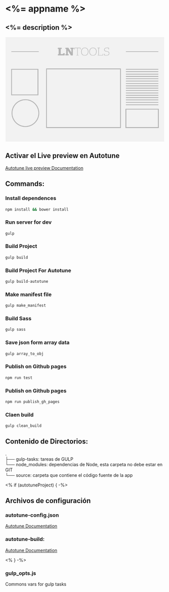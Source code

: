 # <%= appname %>  

## <%= description %>  



![title](thumbnail.jpg)

## Activar el Live preview en Autotune

[Autotune live preview Documentation](https://github.com/voxmedia/autotune/wiki/Enabling-live-preview-on-a-blueprint)


## Commands: 

### Install dependences

```bash
npm install && bower install
```


### Run server for dev

```bash
gulp
```


### Build Project

```bash
gulp build
```


### Build Project For Autotune

```bash
gulp build-autotune
```


### Make manifest file

```bash
gulp make_manifest
```


### Build Sass

```bash
gulp sass
```


### Save json form array data

```bash
gulp array_to_obj
```


### Publish on Github pages

```bash
npm run test
```


### Publish on Github pages

```bash
npm run publish_gh_pages
```



### Claen build

```bash
gulp clean_build
```


## Contenido de Directorios:

. <br>
├── gulp-tasks: tareas de GULP<br>
└── node_modules: dependencias de Node, esta carpeta no debe estar en GIT  <br>
└── source: carpeta que contiene el código fuente de la app <br>


<% if (autotuneProject) { -%>

## Archivos de configuración

### autotune-config.json

[Autotune Documentation](https://github.com/voxmedia/autotune/wiki/File-info%3A-autotune-config.json)

### autotune-build:

[Autotune Documentation](https://github.com/kavyasukumar/autotune-slideshow/blob/master/autotune-build)


<% } -%>



### gulp_opts.js

Commons vars for gulp tasks
